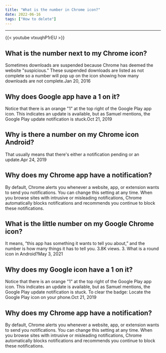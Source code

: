 ```yaml
---
title: "What is the number in Chrome icon?"
date: 2022-06-16
tags: ["How to delete"]
---
```


---
{{< youtube vtxuqhP1rEU >}}
## What is the number next to my Chrome icon?
Sometimes downloads are suspended because Chrome has deemed the website "suspicious." These suspended downloads are listed as not complete so a number will pop up on the icon showing how many downloads are not complete.Jan 20, 2016

## Why does Google app have a 1 on it?
Notice that there is an orange "1" at the top right of the Google Play app icon. This indicates an update is available, but as Samuel mentions, the Google Play update notification is stuck.Oct 21, 2019

## Why is there a number on my Chrome icon Android?
That usually means that there's either a notification pending or an update.Apr 24, 2019

## Why does my Chrome app have a notification?
By default, Chrome alerts you whenever a website, app, or extension wants to send you notifications. You can change this setting at any time. When you browse sites with intrusive or misleading notifications, Chrome automatically blocks notifications and recommends you continue to block these notifications.

## What is the little number on my Google Chrome icon?
It means, “this app has something it wants to tell you about,” and the number is how many things it has to tell you. 3.8K views. 3. What is a round icon in Android?May 3, 2021

## Why does my Google icon have a 1 on it?
Notice that there is an orange "1" at the top right of the Google Play app icon. This indicates an update is available, but as Samuel mentions, the Google Play update notification is stuck. To clear the badge: Locate the Google Play icon on your phone.Oct 21, 2019

## Why does my Chrome app have a notification?
By default, Chrome alerts you whenever a website, app, or extension wants to send you notifications. You can change this setting at any time. When you browse sites with intrusive or misleading notifications, Chrome automatically blocks notifications and recommends you continue to block these notifications.

